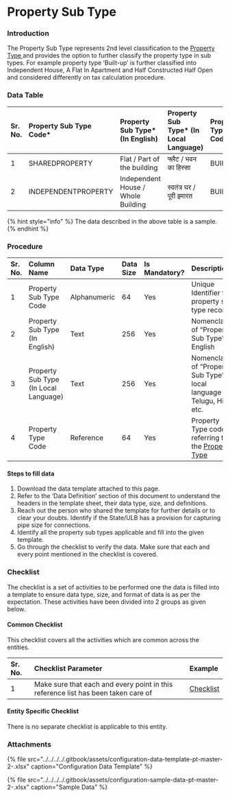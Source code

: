 # Property Sub Type

### Introduction

The Property Sub Type represents 2nd level classification to the [Property Type ](property-type.md)and provides the option to further classify the property type in sub types. For example property type ‘Built-up’ is further classified into Independent House, A Flat In Apartment and Half Constructed Half Open and considered differently on tax calculation procedure.

### Data Table

| Sr. No. | Property Sub Type Code\* | Property Sub Type\* \(In English\) | Property Sub Type\* \(In Local Language\) | Property Type Code\* |
| :--- | :--- | :--- | :--- | :--- |
| 1 | SHAREDPROPERTY | Flat / Part of the building | फ्लैट / भवन का हिस्सा | BUILTUP |
| 2 | INDEPENDENTPROPERTY | Independent House / Whole Building | स्वतंत्र घर / पूरी इमारत | BUILTUP |

{% hint style="info" %}
The data described in the above table is a sample.
{% endhint %}

### Procedure

| Sr. No. | Column Name | Data Type | Data Size | Is Mandatory? | Description |
| :--- | :--- | :--- | :--- | :--- | :--- |
| 1 | Property Sub Type Code | Alphanumeric | 64 | Yes | Unique Identifier for property sub type record |
| 2 | Property Sub Type \(In English\) | Text | 256 | Yes | Nomenclature of “Property Sub Type” in English |
| 3 | Property Sub Type \(In Local Language\) | Text | 256 | Yes | Nomenclature of “Property Sub Type” in local language e.g. Telugu, Hindi etc. |
| 4 | Property Type Code | Reference | 64 | Yes | Property Type code referring to the [Property Type](property-type.md) |

#### Steps to fill data

1. Download the data template attached to this page.
2. Refer to the ‘Data Definition’ section of this document to understand the headers in the template sheet, their data type, size, and definitions.
3. Reach out the person who shared the template for further details or to clear your doubts. Identify if the State/ULB has a provision for capturing pipe size for connections.
4. Identify all the property sub types applicable and fill into the given template.
5. Go through the checklist to verify the data. Make sure that each and every point mentioned in the checklist is covered.

### Checklist

The checklist is a set of activities to be performed one the data is filled into a template to ensure data type, size, and format of data is as per the expectation. These activities have been divided into 2 groups as given below.

#### Common Checklist

This checklist covers all the activities which are common across the entities.

| Sr. No. | Checklist Parameter | Example |
| :--- | :--- | :--- |
| 1 | Make sure that each and every point in this reference list has been taken care of | [Checklist](../common-config/checklist.md) |

#### Entity Specific Checklist

There is no separate checklist is applicable to this entity.

### Attachments

{% file src="../../../../.gitbook/assets/configuration-data-template-pt-master-2-.xlsx" caption="Configuration Data Template" %}

{% file src="../../../../.gitbook/assets/configuration-sample-data-pt-master-2-.xlsx" caption="Sample Data" %}

